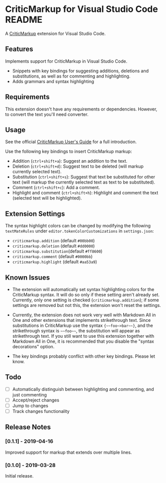 #  CriticMarkup for Visual Studio Code README

A [CriticMarkup](http://criticmarkup.com/) extension for Visual
Studio Code.

## Features

Implements support for CriticMarkup in Visual Studio Code.

- Snippets with key bindings for suggesting additions, deletions and
  substitutions, as well as for commenting and highlighting.
- Adds grammars and syntax highlighting

## Requirements

This extension doesn't have any requirements or dependencies. However,
to convert the text you'll need converter.

## Usage

See the official [CriticMarkup User's Guide](http://criticmarkup.com/users-guide.php)
for a full introduction.

Use the following key bindings to insert CriticMarkup markup:

- Addition (`ctrl+shift+a`): Suggest an addition to the text.
- Deletion (`ctrl+shift+d`): Suggest text to be deleted (will markup
  currently selected text).
- Substitution (`ctrl+shift+s`): Suggest that text be substituted for
  other text (will markup the currently selected text as text to be
  substituted).
- Comment (`ctrl+shift+c`): Add a comment.
- Highlight and comment (`ctrl+shift+h`): Highlight and comment the
  text (selected text will be highlighted).

## Extension Settings

The syntax highlight colors can be changed by modifying the following
`textMateRules` under `editor.tokenColorCustomizations` in
`settings.json`:

- `criticmarkup.addition` (default `#00bb00`)
- `criticmarkup.deletion` (default `#dd0000`)
- `criticmarkup.substitution`(default `#ff8600`)
- `criticmarkup.comment` (default `#0000bb`)
- `criticmarkup.highlight` (default `#aa53a9`)

## Known Issues

- The extension will automatically set syntax highlighting colors for
  the CriticMarkup syntax. It will do so only if these setting aren't
  already set. Currently, only one setting is checked
  (`criticmarkup.addition`); if some settings are removed but not
  this, the extension won't reset the settings.

- Currently, the extension does not work very well with Markdown All
  in One and other extensions that implements strikethrough text.
  Since substitutions in CriticMarkup use the syntax `{~~foo~>bar~~}`,
  and the strikethrough syntax is `~~foo~~`, the substitution will
  appear as strikethrough text. If you still want to use this
  extension together with Markdown All in One, it is recommended that
  you disable the "syntax decorations" option.

- The key bindings probably conflict with other key bindings. Please
  let know.

## Todo

- [ ] Automatically distinguish between highlighting and commenting,
      and just commenting
- [ ] Accept/reject changes
- [ ] Jump to changes
- [ ] Track changes functionality

## Release Notes

### [0.1.1] - 2019-04-16

Improved support for markup that extends over multiple lines.

### [0.1.0] - 2019-03-28

Initial release.